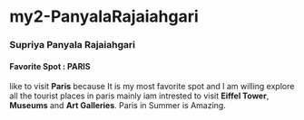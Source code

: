 # my2-PanyalaRajaiahgari

### Supriya Panyala Rajaiahgari
####  Favorite Spot : PARIS
 like to visit **Paris** because It is my most favorite spot and I am willing explore all the tourist places in paris mainly iam intrested to visit **Eiffel Tower**, **Museums** and **Art Galleries**. Paris in Summer is Amazing.